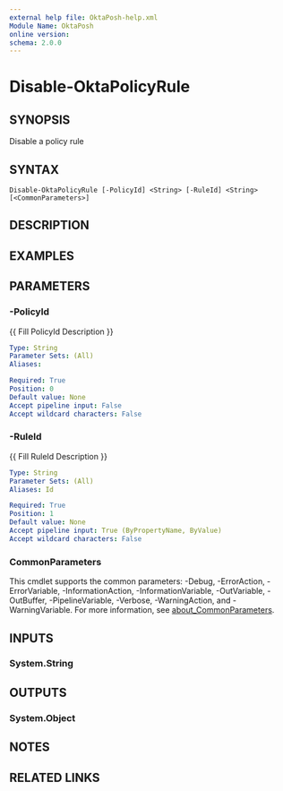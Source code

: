```yaml
---
external help file: OktaPosh-help.xml
Module Name: OktaPosh
online version:
schema: 2.0.0
---
```


# Disable-OktaPolicyRule

## SYNOPSIS
Disable a policy rule

## SYNTAX

```
Disable-OktaPolicyRule [-PolicyId] <String> [-RuleId] <String> [<CommonParameters>]
```

## DESCRIPTION


## EXAMPLES


## PARAMETERS

### -PolicyId
{{ Fill PolicyId Description }}

```yaml
Type: String
Parameter Sets: (All)
Aliases:

Required: True
Position: 0
Default value: None
Accept pipeline input: False
Accept wildcard characters: False
```

### -RuleId
{{ Fill RuleId Description }}

```yaml
Type: String
Parameter Sets: (All)
Aliases: Id

Required: True
Position: 1
Default value: None
Accept pipeline input: True (ByPropertyName, ByValue)
Accept wildcard characters: False
```

### CommonParameters
This cmdlet supports the common parameters: -Debug, -ErrorAction, -ErrorVariable, -InformationAction, -InformationVariable, -OutVariable, -OutBuffer, -PipelineVariable, -Verbose, -WarningAction, and -WarningVariable. For more information, see [about_CommonParameters](http://go.microsoft.com/fwlink/?LinkID=113216).

## INPUTS

### System.String

## OUTPUTS

### System.Object
## NOTES

## RELATED LINKS
